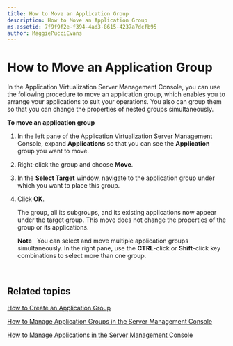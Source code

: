 ```yaml
---
title: How to Move an Application Group
description: How to Move an Application Group
ms.assetid: 7f9f9f2e-f394-4ad3-8615-4237a7dcfb95
author: MaggiePucciEvans
---
```


# How to Move an Application Group


In the Application Virtualization Server Management Console, you can use the following procedure to move an application group, which enables you to arrange your applications to suit your operations. You also can group them so that you can change the properties of nested groups simultaneously.

**To move an application group**

1.  In the left pane of the Application Virtualization Server Management Console, expand **Applications** so that you can see the **Application** group you want to move.

2.  Right-click the group and choose **Move**.

3.  In the **Select Target** window, navigate to the application group under which you want to place this group.

4.  Click **OK**.

    The group, all its subgroups, and its existing applications now appear under the target group. This move does not change the properties of the group or its applications.

    **Note**  
    You can select and move multiple application groups simultaneously. In the right pane, use the **CTRL**-click or **Shift**-click key combinations to select more than one group.

     

## Related topics


[How to Create an Application Group](how-to-create-an-application-group.md)

[How to Manage Application Groups in the Server Management Console](how-to-manage-application-groups-in-the-server-management-console.md)

[How to Manage Applications in the Server Management Console](how-to-manage-applications-in-the-server-management-console.md)

 

 






